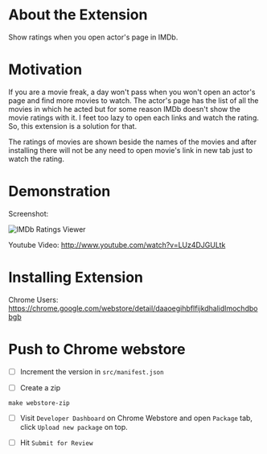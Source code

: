 # About the Extension

Show ratings when you open actor's page in IMDb. 

# Motivation

If you are a movie freak, a day won't pass when you won't open an actor's page and find more movies to watch. The actor's page has the list of all the movies in which he acted but for some reason IMDb doesn't show the movie ratings with it. I feet too lazy to open each links and watch the rating. So, this extension is a solution for that.

The ratings of movies are shown beside the names of the movies and after installing there will not be any need to open movie's link in new tab just to watch the rating.

# Demonstration

Screenshot:

![IMDb Ratings Viewer](http://i.imgur.com/GCd9KiM.png)

Youtube Video: http://www.youtube.com/watch?v=LUz4DJGULtk

# Installing Extension

Chrome Users: https://chrome.google.com/webstore/detail/daaoegihbflfijkdhalidlmochdbobgb

# Push to Chrome webstore

- [ ] Increment the version in `src/manifest.json`

- [ ] Create a zip

```
make webstore-zip
```

- [ ] Visit `Developer Dashboard` on Chrome Webstore and open `Package` tab, click `Upload new package` on top.

- [ ] Hit `Submit for Review`
